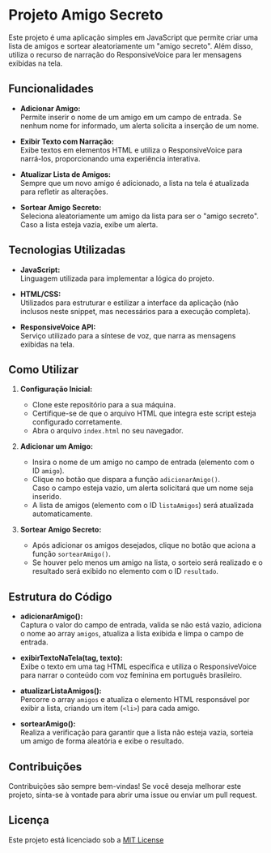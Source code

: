 # Projeto Amigo Secreto

Este projeto é uma aplicação simples em JavaScript que permite criar uma lista de amigos e sortear aleatoriamente um "amigo secreto". Além disso, utiliza o recurso de narração do ResponsiveVoice para ler mensagens exibidas na tela.

## Funcionalidades

- **Adicionar Amigo:**  
  Permite inserir o nome de um amigo em um campo de entrada. Se nenhum nome for informado, um alerta solicita a inserção de um nome.

- **Exibir Texto com Narração:**  
  Exibe textos em elementos HTML e utiliza o ResponsiveVoice para narrá-los, proporcionando uma experiência interativa.

- **Atualizar Lista de Amigos:**  
  Sempre que um novo amigo é adicionado, a lista na tela é atualizada para refletir as alterações.

- **Sortear Amigo Secreto:**  
  Seleciona aleatoriamente um amigo da lista para ser o "amigo secreto". Caso a lista esteja vazia, exibe um alerta.

## Tecnologias Utilizadas

- **JavaScript:**  
  Linguagem utilizada para implementar a lógica do projeto.

- **HTML/CSS:**  
  Utilizados para estruturar e estilizar a interface da aplicação (não inclusos neste snippet, mas necessários para a execução completa).

- **ResponsiveVoice API:**  
  Serviço utilizado para a síntese de voz, que narra as mensagens exibidas na tela.

## Como Utilizar

1. **Configuração Inicial:**

   - Clone este repositório para a sua máquina.
   - Certifique-se de que o arquivo HTML que integra este script esteja configurado corretamente.
   - Abra o arquivo `index.html` no seu navegador.

2. **Adicionar um Amigo:**

   - Insira o nome de um amigo no campo de entrada (elemento com o ID `amigo`).
   - Clique no botão que dispara a função `adicionarAmigo()`.  
     Caso o campo esteja vazio, um alerta solicitará que um nome seja inserido.
   - A lista de amigos (elemento com o ID `listaAmigos`) será atualizada automaticamente.

3. **Sortear Amigo Secreto:**
   - Após adicionar os amigos desejados, clique no botão que aciona a função `sortearAmigo()`.
   - Se houver pelo menos um amigo na lista, o sorteio será realizado e o resultado será exibido no elemento com o ID `resultado`.

## Estrutura do Código

- **adicionarAmigo():**  
  Captura o valor do campo de entrada, valida se não está vazio, adiciona o nome ao array `amigos`, atualiza a lista exibida e limpa o campo de entrada.

- **exibirTextoNaTela(tag, texto):**  
  Exibe o texto em uma tag HTML específica e utiliza o ResponsiveVoice para narrar o conteúdo com voz feminina em português brasileiro.

- **atualizarListaAmigos():**  
  Percorre o array `amigos` e atualiza o elemento HTML responsável por exibir a lista, criando um item (`<li>`) para cada amigo.

- **sortearAmigo():**  
  Realiza a verificação para garantir que a lista não esteja vazia, sorteia um amigo de forma aleatória e exibe o resultado.

## Contribuições

Contribuições são sempre bem-vindas! Se você deseja melhorar este projeto, sinta-se à vontade para abrir uma issue ou enviar um pull request.

## Licença

Este projeto está licenciado sob a [MIT License](LICENSE)
